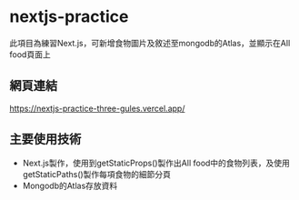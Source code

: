 # nextjs-practice

此項目為練習Next.js，可新增食物圖片及敘述至mongodb的Atlas，並顯示在All food頁面上

## 網頁連結
https://nextjs-practice-three-gules.vercel.app/

## 主要使用技術
- Next.js製作，使用到getStaticProps()製作出All food中的食物列表，及使用getStaticPaths()製作每項食物的細節分頁
- Mongodb的Atlas存放資料
